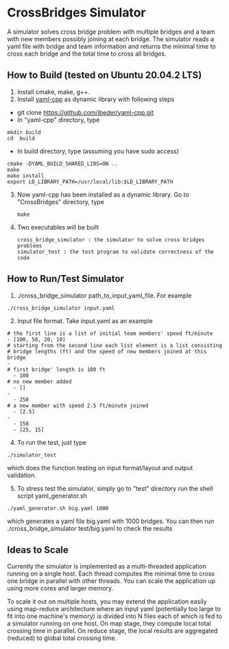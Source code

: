 # CrossBridges Simulator #
A simulator solves cross bridge problem with multiple bridges and a team with new members possibly joining at each bridge. The simulator reads a yaml file with bridge and team information and returns the minimal time to cross each bridge and the total time to cross all bridges.
## How to Build (tested on Ubuntu 20.04.2 LTS) ##
1. Install cmake, make, g++.
2. Install [yaml-cpp](https://github.com/jbeder/yaml-cpp) as dynamic library with following steps
- git clone https://github.com/jbeder/yaml-cpp.git
- In "yaml-cpp" directory, type
```
mkdir build
cd  build
```
- In build directory, type (assuming you have sudo access)
```
cmake -DYAML_BUILD_SHARED_LIBS=ON ..
make
make install
export LD_LIBRARY_PATH=/usr/local/lib:$LD_LIBRARY_PATH
```
3. Now yaml-cpp has been installed as a dynamic library. Go to "CrossBridges" directory, type
   ```
   make
   ```
4. Two executables will be built 
   ```
   cross_bridge_simulator : the simulator to solve cross bridges problems
   simulator_test : the test program to validate correctness of the code
   ```
## How to Run/Test Simulator ##
1. ./cross_bridge_simulator path_to_input_yaml_file. For example
```
./cross_bridge_simulator input.yaml
```
2. Input file format. Take input.yaml as an example 
```
# the first line is a list of initial team members' speed ft/minute
- [100, 50, 20, 10]
# starting from the second line each list element is a list consisting
# bridge lengths (ft) and the speed of new members joined at this bridge
-
# first bridge' length is 100 ft
  - 100
# no new member added
  - []
-
  - 250
# a new member with speed 2.5 ft/minute joined
  - [2.5]
-
  - 150
  - [25, 15]

```
4. To run the test, just type 
```
./simulator_test
```
which does the function testing on input format/layout and output validation.

5. To stress test the simulator, simply go to "test" directory run the shell script yaml_generator.sh
```
./yaml_generator.sh big.yaml 1000
```
which generates a yaml file big.yaml with 1000 bridges. You can then run ./cross_bridge_simulator test/big.yaml to check the results

## Ideas to Scale ##  
Currently the simulator is implemented as a multi-threaded application running on a single host. Each thread computes the minimal time to cross one bridge in parallel with other threads. You can scale the application up using more cores and larger memory. 

To scale it out on multiple hosts, you may extend the application easily using map-reduce architecture where an input yaml (potentially too large to fit into one machine's memory) is divided into N files each of which is fed to a simulator running on one host. On map stage, they compute local total crossing time in parallel. On reduce stage, the local results are aggregated (reduced) to global total crossing time.    

